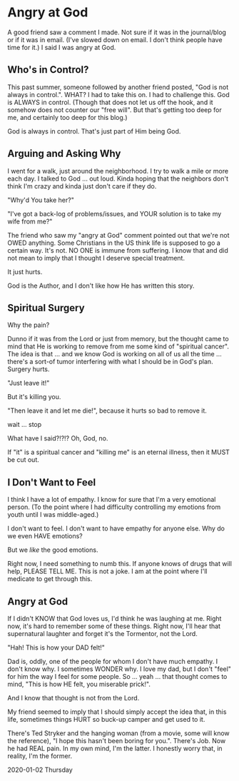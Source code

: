 # Angry at God

A good friend saw a comment I made.
Not sure if it was in the journal/blog or if it was in email.
(I've slowed down on email. I don't think people have time for it.)
I said I was angry at God.

## Who's in Control?

This past summer, someone followed by another friend posted,
"God is not always in control.". WHAT? I had to take this on.
I had to challenge this. God is ALWAYS in control. (Though that
does not let us off the hook, and it somehow does not counter our
"free will". But that's getting too deep for me, and certainly
too deep for this blog.)

God is always in control. That's just part of Him being God.

## Arguing and Asking Why

I went for a walk, just around the neighborhood.
I try to walk a mile or more each day. I talked to God ... out loud.
Kinda hoping that the neighbors don't think I'm crazy and kinda just
don't care if they do.

"Why'd You take her?"

"I've got a back-log of problems/issues,
and YOUR solution is to take my wife from me?"

The friend who saw my "angry at God" comment pointed out that
we're not OWED anything. Some Christians in the US think life is
supposed to go a certain way. It's not. NO ONE is immune from suffering.
I know that and did not mean to imply that I thought I deserve
special treatment.

It just hurts.

God is the Author, and I don't like how He has written this story.

## Spiritual Surgery

Why the pain?

Dunno if it was from the Lord or just from memory,
but the thought came to mind that He is working to remove from me
some kind of "spiritual cancer". The idea is that ... and we know God
is working on all of us all the time ... there's a sort-of tumor
interfering with what I should be in God's plan. Surgery hurts.

"Just leave it!"

But it's killing you.

"Then leave it and let me die!", because it hurts so bad to remove it.

wait ... stop

What have I said?!?!? Oh, God, no.

If "it" is a spiritual cancer and "killing me" is an eternal illness,
then it MUST be cut out.

## I Don't Want to Feel

I think I have a lot of empathy.
I know for sure that I'm a very emotional person.
(To the point where I had difficulty controlling my emotions
from youth until I was middle-aged.)

I don't want to feel.
I don't want to have empathy for anyone else.
Why do we even HAVE emotions?

But we *like* the good emotions.

Right now, I need something to numb this.
If anyone knows of drugs that will help, PLEASE TELL ME.
This is not a joke. I am at the point where I'll medicate to get through this.

## Angry at God

If I didn't KNOW that God loves us, I'd think he was laughing at me.
Right now, it's hard to remember some of these things. Right now,
I'll hear that supernatural laughter and forget it's the Tormentor,
not the Lord.

"Hah! This is how your DAD felt!"

Dad is, oddly, one of the people for whom I don't have much empathy.
I don't know why. I sometimes WONDER why. I love my dad, but I don't
"feel" for him the way I feel for some people. So ... yeah ... that
thought comes to mind, "This is how HE felt, you miserable prick!".

And I know that thought is not from the Lord.

My friend seemed to imply that I should simply accept the idea that,
in this life, sometimes things HURT so buck-up camper and get used to it.

There's Ted Stryker and the hanging woman (from a movie, some will
know the reference), "I hope this hasn't been boring for you.".
There's Job. Now he had REAL pain. In my own mind, I'm the latter.
I honestly worry that, in reality, I'm the former.

2020-01-02 Thursday


